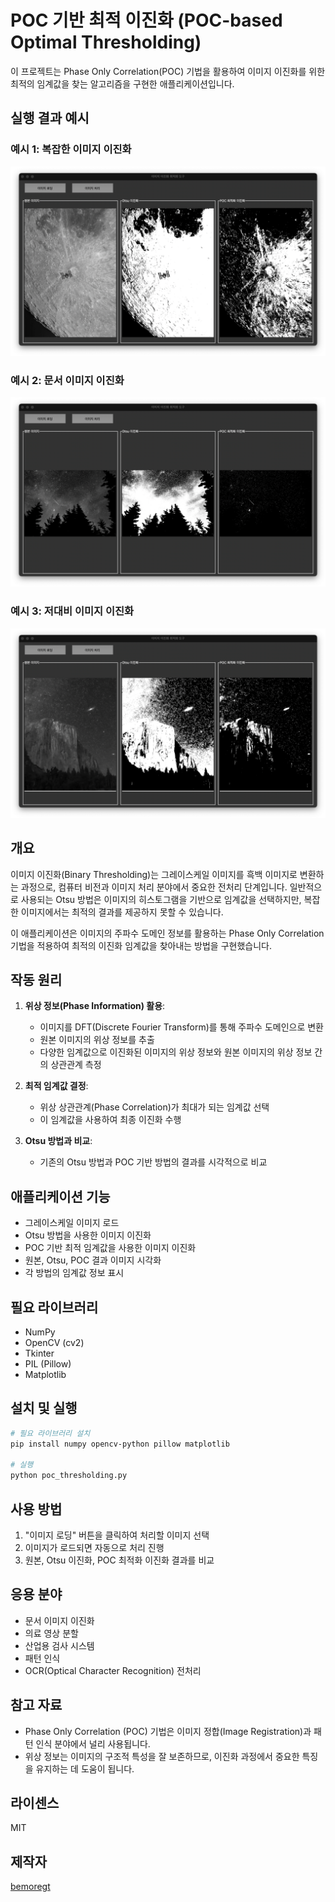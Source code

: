 # POC 기반 최적 이진화 (POC-based Optimal Thresholding)

이 프로젝트는 Phase Only Correlation(POC) 기법을 활용하여 이미지 이진화를 위한 최적의 임계값을 찾는 알고리즘을 구현한 애플리케이션입니다.

## 실행 결과 예시

### 예시 1: 복잡한 이미지 이진화
![복잡한 이미지 이진화](a2.png)

### 예시 2: 문서 이미지 이진화
![문서 이미지 이진화](a4.png)

### 예시 3: 저대비 이미지 이진화
![저대비 이미지 이진화](a6.png)

## 개요

이미지 이진화(Binary Thresholding)는 그레이스케일 이미지를 흑백 이미지로 변환하는 과정으로, 컴퓨터 비전과 이미지 처리 분야에서 중요한 전처리 단계입니다. 일반적으로 사용되는 Otsu 방법은 이미지의 히스토그램을 기반으로 임계값을 선택하지만, 복잡한 이미지에서는 최적의 결과를 제공하지 못할 수 있습니다.

이 애플리케이션은 이미지의 주파수 도메인 정보를 활용하는 Phase Only Correlation 기법을 적용하여 최적의 이진화 임계값을 찾아내는 방법을 구현했습니다.

## 작동 원리

1. **위상 정보(Phase Information) 활용**:
   - 이미지를 DFT(Discrete Fourier Transform)를 통해 주파수 도메인으로 변환
   - 원본 이미지의 위상 정보를 추출
   - 다양한 임계값으로 이진화된 이미지의 위상 정보와 원본 이미지의 위상 정보 간의 상관관계 측정

2. **최적 임계값 결정**:
   - 위상 상관관계(Phase Correlation)가 최대가 되는 임계값 선택
   - 이 임계값을 사용하여 최종 이진화 수행

3. **Otsu 방법과 비교**:
   - 기존의 Otsu 방법과 POC 기반 방법의 결과를 시각적으로 비교

## 애플리케이션 기능

- 그레이스케일 이미지 로드
- Otsu 방법을 사용한 이미지 이진화
- POC 기반 최적 임계값을 사용한 이미지 이진화
- 원본, Otsu, POC 결과 이미지 시각화
- 각 방법의 임계값 정보 표시

## 필요 라이브러리

- NumPy
- OpenCV (cv2)
- Tkinter
- PIL (Pillow)
- Matplotlib

## 설치 및 실행

```bash
# 필요 라이브러리 설치
pip install numpy opencv-python pillow matplotlib

# 실행
python poc_thresholding.py
```

## 사용 방법

1. "이미지 로딩" 버튼을 클릭하여 처리할 이미지 선택
2. 이미지가 로드되면 자동으로 처리 진행
3. 원본, Otsu 이진화, POC 최적화 이진화 결과를 비교

## 응용 분야

- 문서 이미지 이진화
- 의료 영상 분할
- 산업용 검사 시스템
- 패턴 인식
- OCR(Optical Character Recognition) 전처리

## 참고 자료

- Phase Only Correlation (POC) 기법은 이미지 정합(Image Registration)과 패턴 인식 분야에서 널리 사용됩니다.
- 위상 정보는 이미지의 구조적 특성을 잘 보존하므로, 이진화 과정에서 중요한 특징을 유지하는 데 도움이 됩니다.

## 라이센스

MIT

## 제작자

[bemoregt](https://github.com/bemoregt)